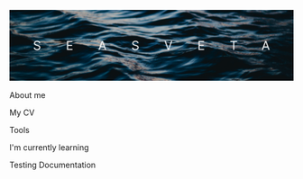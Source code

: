 ![Header](https://github.com/seasveta/seasveta/blob/main/assets/Frame%201600x400.png)

About me

My CV

Tools

I'm currently learning

Testing Documentation
